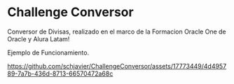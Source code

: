 # Challenge Conversor

Conversor de Divisas, realizado en el marco de la Formacion Oracle One de Oracle y Alura Latam!


Ejemplo de Funcionamiento.

https://github.com/schjavier/ChallengeConversor/assets/17773449/4d495789-7a7b-436d-8713-66570472a68c

